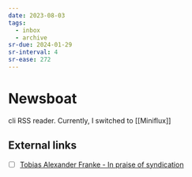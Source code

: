 ```yaml
---
date: 2023-08-03
tags:
  - inbox
  - archive
sr-due: 2024-01-29
sr-interval: 4
sr-ease: 272
---
```


# Newsboat

cli RSS reader. Currently, I switched to [[Miniflux]]

## External links

- [ ] [Tobias Alexander Franke - In praise of syndication](https://www.tobias-franke.eu/log/2019/08/07/in-praise-of-syndication.html)
